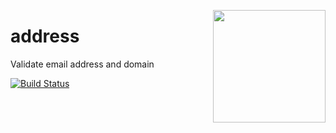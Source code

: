 <a href="http://hapijs.com"><img src="https://github.com/hapijs/assets/blob/master/images/family.svg" width="180px" align="right" /></a>

# address

Validate email address and domain

[![Build Status](https://secure.travis-ci.org/hapijs/address.svg)](http://travis-ci.org/hapijs/address)
